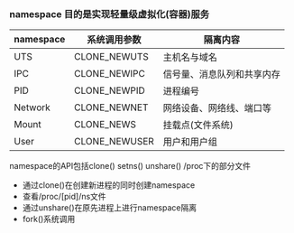 ### namespace 目的是实现轻量级虚拟化(容器)服务

namespace|系统调用参数|隔离内容
-|-|-
UTS|CLONE_NEWUTS|主机名与域名
IPC|CLONE_NEWIPC|信号量、消息队列和共享内存
PID|CLONE_NEWPID|进程编号
Network|CLONE_NEWNET|网络设备、网络线、端口等
Mount|CLONE_NEWS|挂载点(文件系统)
User|CLONE_NEWUSER|用户和用户组

namespace的API包括clone()  setns() unshare() /proc下的部分文件

* 通过clone()在创建新进程的同时创建namespace
* 查看/proc/[pid]/ns文件
* 通过unshare()在原先进程上进行namespace隔离
* fork()系统调用



